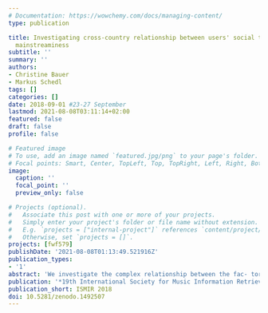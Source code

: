 ```yaml
---
# Documentation: https://wowchemy.com/docs/managing-content/
type: publication

title: Investigating cross-country relationship between users' social ties and music
  mainstreaminess
subtitle: ''
summary: ''
authors:
- Christine Bauer
- Markus Schedl
tags: []
categories: []
date: 2018-09-01 #23-27 September
lastmod: 2021-08-08T03:11:14+02:00
featured: false
draft: false
profile: false

# Featured image
# To use, add an image named `featured.jpg/png` to your page's folder.
# Focal points: Smart, Center, TopLeft, Top, TopRight, Left, Right, BottomLeft, Bottom, BottomRight.
image:
  caption: ''
  focal_point: ''
  preview_only: false

# Projects (optional).
#   Associate this post with one or more of your projects.
#   Simply enter your project's folder or file name without extension.
#   E.g. `projects = ["internal-project"]` references `content/project/deep-learning/index.md`.
#   Otherwise, set `projects = []`.
projects: [fwf579]
publishDate: '2021-08-08T01:13:49.521916Z'
publication_types:
- '1'
abstract: 'We investigate the complex relationship between the fac- tors (i) preference for music mainstream, (ii) social ties in an online music platform, and (iii) demographics. We define (i) on a global and a country level, (ii) by several network centrality measures such as Jaccard index among users’ connections, closeness centrality, and betweenness centrality, and (iii) by country and age information. Using the LFM-1b dataset of listening events of Last.fm users, we are able to uncover country-dependent differences in consumption of mainstream music as well as in user behavior with respect to social ties and users’ centrality. We could identify that users inclined to mainstream music tend to have stronger connections than the group of less mainstreamy users. Furthermore, our analysis revealed that users typically have less connections within a country than cross-country ones, with the first being stronger social ties, though. Results will help building better user models of listeners and in turn improve personalized music retrieval and recommendation algorithms.'
publication: '*19th International Society for Music Information Retrieval Conference*'
publication_short: ISMIR 2018
doi: 10.5281/zenodo.1492507
---
```

